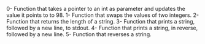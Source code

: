0- Function that takes a pointer to an int as parameter and updates the value it points to to 98.
1- Function that swaps the values of two integers.
2- Function that returns the length of a string.
3- Function that prints a string, followed by a new line, to stdout.
4- Function that prints a string, in reverse, followed by a new line.
5- Function that reverses a string.